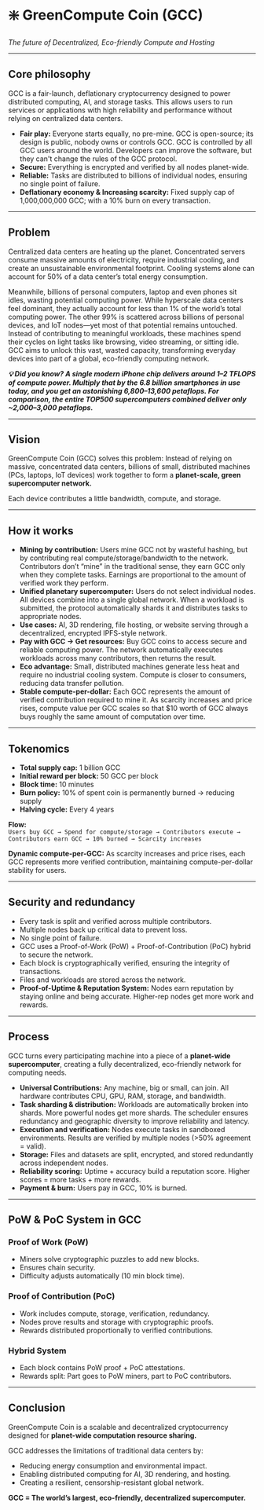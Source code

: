 # ❇️ GreenCompute Coin (GCC)  
*The future of Decentralized, Eco-friendly Compute and Hosting*  

---

## Core philosophy  
GCC is a fair-launch, deflationary cryptocurrency designed to power distributed computing, AI, and storage tasks. This allows users to run services or applications with high reliability and performance without relying on centralized data centers.  

- **Fair play:** Everyone starts equally, no pre-mine. GCC is open-source; its design is public, nobody owns or controls GCC. GCC is controlled by all GCC users around the world. Developers can improve the software, but they can't change the rules of the GCC protocol.  
- **Secure:** Everything is encrypted and verified by all nodes planet-wide.  
- **Reliable:** Tasks are distributed to billions of individual nodes, ensuring no single point of failure.  
- **Deflationary economy & Increasing scarcity:** Fixed supply cap of 1,000,000,000 GCC; with a 10% burn on every transaction.  

---

## Problem  
Centralized data centers are heating up the planet. Concentrated servers consume massive amounts of electricity, require industrial cooling, and create an unsustainable environmental footprint. Cooling systems alone can account for 50% of a data center’s total energy consumption.  

Meanwhile, billions of personal computers, laptop and even phones sit idles, wasting potential computing power. While hyperscale data centers feel dominant, they actually account for less than 1% of the world’s total computing power. The other 99% is scattered across billions of personal devices, and IoT nodes—yet most of that potential remains untouched. Instead of contributing to meaningful workloads, these machines spend their cycles on light tasks like browsing, video streaming, or sitting idle. GCC aims to unlock this vast, wasted capacity, transforming everyday devices into part of a global, eco-friendly computing network.

**_💡 Did you know?
A single modern iPhone chip delivers around 1–2 TFLOPS of compute power. Multiply that by the 6.8 billion smartphones in use today, and you get an astonishing 6,800–13,600 petaflops.
For comparison, the entire TOP500 supercomputers combined deliver only ~2,000–3,000 petaflops._**

---

## Vision  
GreenCompute Coin (GCC) solves this problem: Instead of relying on massive, concentrated data centers, billions of small, distributed machines (PCs, laptops, IoT devices) work together to form a **planet-scale, green supercomputer network.**  

Each device contributes a little bandwidth, compute, and storage.  

---

## How it works  

- **Mining by contribution:** Users mine GCC not by wasteful hashing, but by contributing real compute/storage/bandwidth to the network. Contributors don’t “mine” in the traditional sense, they earn GCC only when they complete tasks. Earnings are proportional to the amount of verified work they perform.  
- **Unified planetary supercomputer:** Users do not select individual nodes. All devices combine into a single global network. When a workload is submitted, the protocol automatically shards it and distributes tasks to appropriate nodes.  
- **Use cases:** AI, 3D rendering, file hosting, or website serving through a decentralized, encrypted IPFS-style network.  
- **Pay with GCC → Get resources:** Buy GCC coins to access secure and reliable computing power. The network automatically executes workloads across many contributors, then returns the result.  
- **Eco advantage:** Small, distributed machines generate less heat and require no industrial cooling system. Compute is closer to consumers, reducing data transfer pollution.  
- **Stable compute-per-dollar:** Each GCC represents the amount of verified contribution required to mine it. As scarcity increases and price rises, compute value per GCC scales so that $10 worth of GCC always buys roughly the same amount of computation over time.  

---

## Tokenomics  

- **Total supply cap:** 1 billion GCC  
- **Initial reward per block:** 50 GCC per block  
- **Block time:** 10 minutes  
- **Burn policy:** 10% of spent coin is permanently burned → reducing supply  
- **Halving cycle:** Every 4 years  

**Flow:**  
`Users buy GCC → Spend for compute/storage → Contributors execute → Contributors earn GCC → 10% burned → Scarcity increases`  

**Dynamic compute-per-GCC:** As scarcity increases and price rises, each GCC represents more verified contribution, maintaining compute-per-dollar stability for users.  

---

## Security and redundancy  

- Every task is split and verified across multiple contributors.  
- Multiple nodes back up critical data to prevent loss.  
- No single point of failure.  
- GCC uses a Proof-of-Work (PoW) + Proof-of-Contribution (PoC) hybrid to secure the network.  
- Each block is cryptographically verified, ensuring the integrity of transactions.  
- Files and workloads are stored across the network.  
- **Proof-of-Uptime & Reputation System:** Nodes earn reputation by staying online and being accurate. Higher-rep nodes get more work and rewards.  

---

## Process  

GCC turns every participating machine into a piece of a **planet-wide supercomputer**, creating a fully decentralized, eco-friendly network for computing needs.  

- **Universal Contributions:** Any machine, big or small, can join. All hardware contributes CPU, GPU, RAM, storage, and bandwidth.  
- **Task sharding & distribution:** Workloads are automatically broken into shards. More powerful nodes get more shards. The scheduler ensures redundancy and geographic diversity to improve reliability and latency.  
- **Execution and verification:** Nodes execute tasks in sandboxed environments. Results are verified by multiple nodes (>50% agreement = valid).  
- **Storage:** Files and datasets are split, encrypted, and stored redundantly across independent nodes.  
- **Reliability scoring:** Uptime + accuracy build a reputation score. Higher scores = more tasks + more rewards.  
- **Payment & burn:** Users pay in GCC, 10% is burned.  

---

## PoW & PoC System in GCC  

### Proof of Work (PoW)  
- Miners solve cryptographic puzzles to add new blocks.  
- Ensures chain security.  
- Difficulty adjusts automatically (10 min block time).  

### Proof of Contribution (PoC)  
- Work includes compute, storage, verification, redundancy.  
- Nodes prove results and storage with cryptographic proofs.  
- Rewards distributed proportionally to verified contributions.  

### Hybrid System  
- Each block contains PoW proof + PoC attestations.  
- Rewards split: Part goes to PoW miners, part to PoC contributors.  

---

## Conclusion  
GreenCompute Coin is a scalable and decentralized cryptocurrency designed for **planet-wide computation resource sharing.**  

GCC addresses the limitations of traditional data centers by:  
- Reducing energy consumption and environmental impact.  
- Enabling distributed computing for AI, 3D rendering, and hosting.  
- Creating a resilient, censorship-resistant global network.  

**GCC = The world’s largest, eco-friendly, decentralized supercomputer.**  
